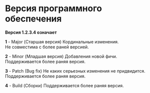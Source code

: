 # Версия программного обеспечения

**Версия 1.2.3.4 означает**

**1** - Major (Старшая версия)
Кординальные изменения.\
Не совместима с более раней версией.

**2** - Minor (Младшая версия)
Добавления новой фичи.\
Поддерживается более раняя версия.

**3** - Patch (Bug fix)
Не каких серьезных изменения не придвидится.\
Поддерживается более раняя версия.

**4** - Build (Сборки)
Поддерживается более раняя версия.
